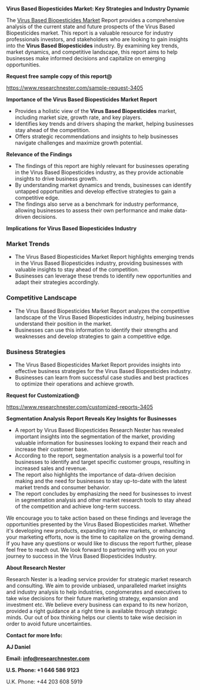 ﻿<a name="_hlk168570615"></a><a name="_hlk168498031"></a>**Virus Based Biopesticides Market: Key Strategies and Industry Dynamic**

The [Virus Based Biopesticides Market](https://www.researchnester.com/reports/virus-based-biopesticides-market/3405) Report provides a comprehensive analysis of the current state and future prospects of the Virus Based Biopesticides market. This report is a valuable resource for industry professionals investors, and stakeholders who are looking to gain insights into the **Virus Based Biopesticides** industry. By examining key trends, market dynamics, and competitive landscape, this report aims to help businesses make informed decisions and capitalize on emerging opportunities.

**Request free sample copy of this report@**

<https://www.researchnester.com/sample-request-3405> 

**Importance of the Virus Based Biopesticides Market Report**

- Provides a holistic view of the **Virus Based Biopesticides** market, including market size, growth rate, and key players.
- Identifies key trends and drivers shaping the market, helping businesses stay ahead of the competition.
- Offers strategic recommendations and insights to help businesses navigate challenges and maximize growth potential.

**Relevance of the Findings**

- The findings of this report are highly relevant for businesses operating in the Virus Based Biopesticides industry, as they provide actionable insights to drive business growth.
- By understanding market dynamics and trends, businesses can identify untapped opportunities and develop effective strategies to gain a competitive edge.
- The findings also serve as a benchmark for industry performance, allowing businesses to assess their own performance and make data-driven decisions.

**Implications for Virus Based Biopesticides Industry**
### **Market Trends**
- The Virus Based Biopesticides Market Report highlights emerging trends in the Virus Based Biopesticides industry, providing businesses with valuable insights to stay ahead of the competition.
- Businesses can leverage these trends to identify new opportunities and adapt their strategies accordingly.
### **Competitive Landscape**
- The Virus Based Biopesticides Market Report analyzes the competitive landscape of the Virus Based Biopesticides industry, helping businesses understand their position in the market.
- Businesses can use this information to identify their strengths and weaknesses and develop strategies to gain a competitive edge.
### **Business Strategies**
- The Virus Based Biopesticides Market Report provides insights into effective business strategies for the Virus Based Biopesticides industry.
- Businesses can learn from successful case studies and best practices to optimize their operations and achieve growth.

**Request for Customization@**

<https://www.researchnester.com/customized-reports-3405> 

**Segmentation Analysis Report Reveals Key Insights for Businesses**

- A report by Virus Based Biopesticides Research Nester has revealed important insights into the segmentation of the market, providing valuable information for businesses looking to expand their reach and increase their customer base.
- According to the report, segmentation analysis is a powerful tool for businesses to identify and target specific customer groups, resulting in increased sales and revenue.
- The report also highlights the importance of data-driven decision making and the need for businesses to stay up-to-date with the latest market trends and consumer behavior.
- The report concludes by emphasizing the need for businesses to invest in segmentation analysis and other market research tools to stay ahead of the competition and achieve long-term success.

We encourage you to take action based on these findings and leverage the opportunities presented by the Virus Based Biopesticides market. Whether it's developing new products, expanding into new markets, or enhancing your marketing efforts, now is the time to capitalize on the growing demand. If you have any questions or would like to discuss the report further, please feel free to reach out. We look forward to partnering with you on your journey to success in the Virus Based Biopesticides Industry.

**About Research Nester**

Research Nester is a leading service provider for strategic market research and consulting. We aim to provide unbiased, unparalleled market insights and industry analysis to help industries, conglomerates and executives to take wise decisions for their future marketing strategy, expansion and investment etc. We believe every business can expand to its new horizon, provided a right guidance at a right time is available through strategic minds. Our out of box thinking helps our clients to take wise decision in order to avoid future uncertainties.

**Contact for more Info:**

**AJ Daniel**

**Email: info@researchnester.com**

**U.S. Phone: +1 646 586 9123**

U.K. Phone: +44 203 608 5919



